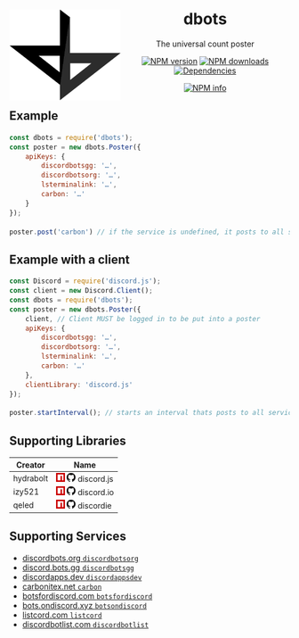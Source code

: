 <div align="center">
  <p>
    <img src="static/logo.png" alt="dbots logo" width="200" align="left" />
  </p>
  <h1>dbots</h1>
  <p>The universal count poster</p>
  <p>
    <a href="https://www.npmjs.com/package/dbots"><img src="https://img.shields.io/npm/v/dbots.svg?maxAge=3600" alt="NPM version" /></a>
    <a href="https://www.npmjs.com/package/dbots"><img src="https://img.shields.io/npm/dt/dbots.svg?maxAge=3600" alt="NPM downloads" /></a>
    <a href="https://david-dm.org/snazzah/dbots.js"><img src="https://img.shields.io/david/snazzah/dbots.js.svg?maxAge=3600" alt="Dependencies" /></a>
  </p>
  <p>
    <a href="https://nodei.co/npm/dbots/"><img src="https://nodei.co/npm/dbots.png" alt="NPM info" /></a>
  </p>
</div>

## Example
```js
const dbots = require('dbots');
const poster = new dbots.Poster({
    apiKeys: {
        discordbotsgg: '…',
        discordbotsorg: '…',
        lsterminalink: '…',
        carbon: '…'
    }
});

poster.post('carbon') // if the service is undefined, it posts to all services provided with a key
```

## Example with a client
```js
const Discord = require('discord.js');
const client = new Discord.Client();
const dbots = require('dbots');
const poster = new dbots.Poster({
    client, // Client MUST be logged in to be put into a poster
    apiKeys: {
        discordbotsgg: '…',
        discordbotsorg: '…',
        lsterminalink: '…',
        carbon: '…'
    },
    clientLibrary: 'discord.js'
});

poster.startInterval(); // starts an interval thats posts to all services every 30 minutes
```

## Supporting Libraries
Creator     | Name
----------- | -----
hydrabolt   | [![npm](static/npm.png)](https://npmjs.com/discord.js) [![GitHub](static/github.png)](https://github.com/hydrabolt/discord.js) discord.js
izy521      | [![npm](static/npm.png)](https://npmjs.com/discord.io) [![GitHub](static/github.png)](https://github.com/izy521/discord.io) discord.io
qeled       | [![npm](static/npm.png)](https://npmjs.com/discordie) [![GitHub](static/github.png)](https://github.com/qeled/discordie) discordie

## Supporting Services
 - [discordbots.org `discordbotsorg`](https://discordbots.org)
 - [discord.bots.gg `discordbotsgg`](https://discord.bots.gg)
 - [discordapps.dev `discordappsdev`](https://discordapps.dev)
 - [carbonitex.net `carbon`](http://carbonitex.net/discord/bots)
 - [botsfordiscord.com `botsfordiscord`](http://botsfordiscord.com)
 - [bots.ondiscord.xyz `botsondiscord`](http://bots.ondiscord.xyz)
 - [listcord.com `listcord`](http://listcord.com)
 - [discordbotlist.com `discordbotlist`](https://discordbotlist.com)